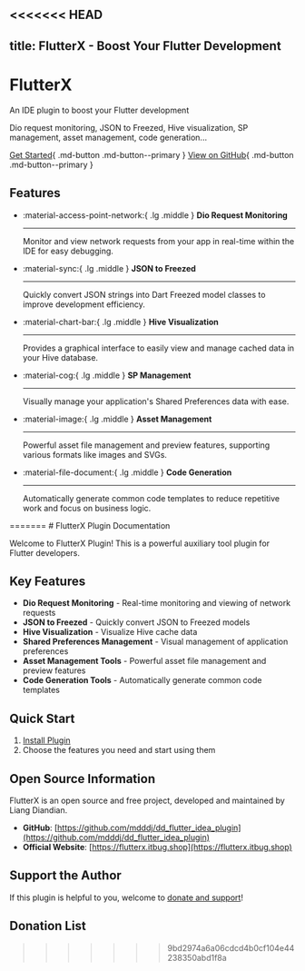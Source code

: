 <<<<<<< HEAD
---
title: FlutterX - Boost Your Flutter Development
---

# FlutterX

An IDE plugin to boost your Flutter development

Dio request monitoring, JSON to Freezed, Hive visualization, SP management, asset management, code generation...

[Get Started](/en/installation){ .md-button .md-button--primary }
[View on GitHub](https://github.com/mdddj/dd_flutter_idea_plugin){ .md-button .md-button--primary }

## Features

<div class="grid cards" markdown>

-   :material-access-point-network:{ .lg .middle } __Dio Request Monitoring__

    ---

    Monitor and view network requests from your app in real-time within the IDE for easy debugging.

-   :material-sync:{ .lg .middle } __JSON to Freezed__

    ---

    Quickly convert JSON strings into Dart Freezed model classes to improve development efficiency.

-   :material-chart-bar:{ .lg .middle } __Hive Visualization__

    ---

    Provides a graphical interface to easily view and manage cached data in your Hive database.

-   :material-cog:{ .lg .middle } __SP Management__

    ---

    Visually manage your application's Shared Preferences data with ease.

-   :material-image:{ .lg .middle } __Asset Management__

    ---

    Powerful asset file management and preview features, supporting various formats like images and SVGs.

-   :material-file-document:{ .lg .middle } __Code Generation__

    ---

    Automatically generate common code templates to reduce repetitive work and focus on business logic.

</div>
=======
# FlutterX Plugin Documentation

Welcome to FlutterX Plugin! This is a powerful auxiliary tool plugin for Flutter developers.

## Key Features

- **Dio Request Monitoring** - Real-time monitoring and viewing of network requests
- **JSON to Freezed** - Quickly convert JSON to Freezed models
- **Hive Visualization** - Visualize Hive cache data
- **Shared Preferences Management** - Visual management of application preferences
- **Asset Management Tools** - Powerful asset file management and preview features
- **Code Generation Tools** - Automatically generate common code templates

## Quick Start

1. [Install Plugin](./installation.md)
2. Choose the features you need and start using them

## Open Source Information

FlutterX is an open source and free project, developed and maintained by Liang Diandian.

- **GitHub**: [https://github.com/mdddj/dd_flutter_idea_plugin](https://github.com/mdddj/dd_flutter_idea_plugin)
- **Official Website**: [https://flutterx.itbug.shop](https://flutterx.itbug.shop)

## Support the Author

If this plugin is helpful to you, welcome to [donate and support](./donate.md)!

## Donation List


>>>>>>> 9bd2974a6a06cdcd4b0cf104e44238350abd1f8a
